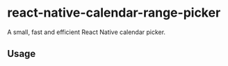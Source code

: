 # react-native-calendar-range-picker

A small, fast and efficient React Native calendar picker.

## Usage

```html

```
